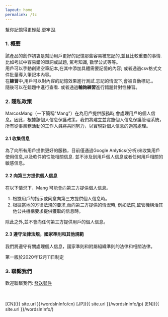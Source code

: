 ```yaml
---
layout: home
permalink: /tc
---
```


幫你記憶得更輕鬆,更牢固.

<!--#### 快速索引

- <a href="#summary">概要</a>
- <a href="#guide">使用教程</a>
- <a href="#privacy">隐私政策</a>
- <a href="#contact">联系我们</a>
- <a href="#notice">通知</a>-->

<h3 id="summary">1. 概要
</h3>

該產品的創作初衷是幫助用戶更好的記憶那些容易被忘記的,並且比較重要的事情.<br>
比如考試中容易錯的單詞或試題, 駕考知識, 數學公式等等。 <br>
用戶可以手動創建空筆記本,在其中添加具體需要記憶的內容; 或者通過csv格式文件批量導入筆記本內容。 <br>
在**練習**中,用戶可以對內容的記憶效果進行測試.忘記的情況下,會被自動標記.。 <br>
隨後可以在錯題中進行查看. 或者通過**輪詢練習**進行錯題針對性練習。

<!--
<h3 id="guide">使用教程
</h3>

#### 1. 笔记本的创建和配置

1. 通过本地CSV文件导入
2. 
#### 2. 练习开始
-->

<h3 id="privacy">2. 隱私政策
</h3>

MarcosMang（一下簡稱"Mang"）在為用戶提供服務時,會處理用戶的個人信息。因此，根據該個人信息保護政策，我們將建立並實施個人信息保護管理系統，所有從事業務活動的工作人員將共同努力，以實現對個人信息的適當處理。

#### 2.1 收集信息
為了向所有用戶提供更好的服務，目前僅通過Google Anlytics(分析)來收集用戶使用信息,以及軟件的性能相關信息. 並不涉及到用戶個人信息或者任何用戶相關的敏感信息。

#### 2.2 向第三方提供個人信息
在以下情況下，Mang 可能會向第三方提供個人信息。

1. 根據用戶的指示或同意向第三方提供個人信息時。
2. 根據當地的方律法規的要求,而向第三方提供的情況時, 例如法院,監管機構活其他公共機構要求提供獲取的信息時。

除此之外,並不會向任何第三方提供用戶的個人信息。

#### 2.3 遵守法律法規，國家準則和其他規範
我們將遵守有關處理個人信息，國家準則和附屬組織準則的法律和相關法律。

第一版於2020年12月11日制定

<h3 id="contact">3. 聯繫我們
</h3>

歡迎聯繫我們: <a href="mailto:lingfengmarskey@gmail.com?subject=WordsIn諮詢">發送郵件</a>

<br>
<br>
[CN]({{ site.url }}/wordsInInfo/cn)
[JP]({{ site.url }}/wordsInInfo/jp)
[EN]({{ site.url }}/wordsInInfo/)

<!--<h3 id="notice">4. 通知
</h3>
-->
<!--<h5 id="qa">常见问题</h5>
>  csv文件的格式要求?
> > 文件格式要求如下
-->
